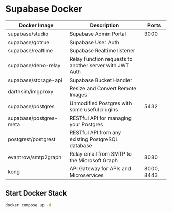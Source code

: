 # Supabase Docker

| Docker Image           | Description                                             | Ports      |
| ---------------------- | ------------------------------------------------------- | ---------- |
| supabase/studio        | Supabase Admin Portal                                   | 3000       |
| supabase/gotrue        | Supabase User Auth                                      |            |
| supabase/realtime      | Supabase Realtime listener                              |            |
| supabase/deno-relay    | Relay function requests to another server with JWT Auth |            |
| supabase/storage-api   | Supabase Bucket Handler                                 |            |
| darthsim/imgproxy      | Resize and Convert Remote Images                        |            |
| supabase/postgres      | Unmodified Postgres with some useful plugins            | 5432       |
| supabase/postgres-meta | RESTful API for managing your Postgres                  |            |
| postgrest/postgrest    | RESTful API from any existing PostgreSQL database       |            |
| evantrow/smtp2graph    | Relay email from SMTP to the Microsoft Graph            | 8080       |
| kong                   | API Gateway for APIs and Microservices                  | 8000, 8443 |

## Start Docker Stack

```bash
docker compose up -d
```

